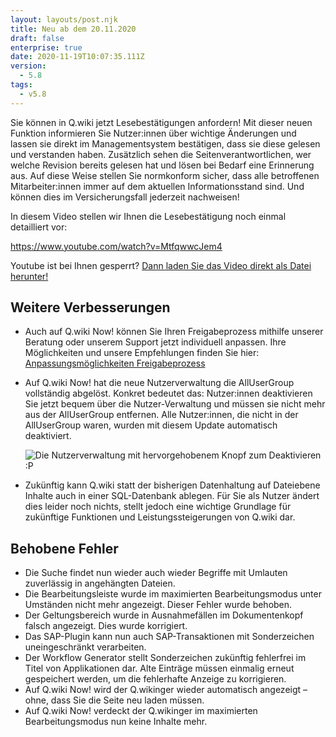 ```yaml
---
layout: layouts/post.njk
title: Neu ab dem 20.11.2020
draft: false
enterprise: true
date: 2020-11-19T10:07:35.111Z
version:
  - 5.8
tags:
  - v5.8
---
```

Sie können in Q.wiki jetzt Lesebestätigungen anfordern! Mit dieser neuen Funktion informieren Sie Nutzer:innen über wichtige Änderungen und lassen sie direkt im Managementsystem bestätigen, dass sie diese gelesen und verstanden haben. Zusätzlich sehen die Seitenverantwortlichen, wer welche Revision bereits gelesen hat und lösen bei Bedarf eine Erinnerung aus. Auf diese Weise stellen Sie normkonform sicher, dass alle betroffenen Mitarbeiter:innen immer auf dem aktuellen Informationsstand sind. Und können dies im Versicherungsfall jederzeit nachweisen! 

In diesem Video stellen wir Ihnen die Lesebestätigung noch einmal detailliert vor: 

https://www.youtube.com/watch?v=MtfqwwcJem4

Youtube ist bei Ihnen gesperrt? [Dann laden Sie das Video direkt als Datei herunter!](https://storage.googleapis.com/static.modac.cloud/Lesebestätigung.mp4?utm_source=saas-update&utm_medium=cloud&utm_campaign=release_5_8)

## Weitere Verbesserungen

* Auch auf Q.wiki Now! können Sie Ihren Freigabeprozess mithilfe unserer Beratung oder unserem Support jetzt individuell anpassen. Ihre Möglichkeiten und unsere Empfehlungen finden Sie hier: [Anpassungsmöglichkeiten Freigabeprozess](/faq/custom-workflows/) 
* Auf Q.wiki Now! hat die neue Nutzerverwaltung die AllUserGroup vollständig abgelöst. Konkret bedeutet das: Nutzer:innen deaktivieren Sie jetzt bequem über die Nutzer-Verwaltung und müssen sie nicht mehr aus der AllUserGroup entfernen. Alle Nutzer:innen, die nicht in der AllUserGroup waren, wurden mit diesem Update automatisch deaktiviert. 

  ![Die Nutzerverwaltung mit hervorgehobenem Knopf zum Deaktivieren :P](/images/nutzerverwaltung-nutzer-deaktivieren.png "Deaktivieren von Nutzern über die Nutzer-Verwaltung")
* Zukünftig kann Q.wiki statt der bisherigen Datenhaltung auf Dateiebene Inhalte auch in einer SQL-Datenbank ablegen. Für Sie als Nutzer ändert dies leider noch nichts, stellt jedoch eine wichtige Grundlage für zukünftige Funktionen und Leistungssteigerungen von Q.wiki dar.  

## Behobene Fehler

* Die Suche findet nun wieder auch wieder Begriffe mit Umlauten zuverlässig in angehängten Dateien.
* Die Bearbeitungsleiste wurde im maximierten Bearbeitungsmodus unter Umständen nicht mehr angezeigt. Dieser Fehler wurde behoben. 
* Der Geltungsbereich wurde in Ausnahmefällen im Dokumentenkopf falsch angezeigt. Dies wurde korrigiert.
* Das SAP-Plugin kann nun auch SAP-Transaktionen mit Sonderzeichen uneingeschränkt verarbeiten. 
* Der Workflow Generator stellt Sonderzeichen zukünftig fehlerfrei im Titel von Applikationen dar. Alte Einträge müssen einmalig erneut gespeichert werden, um die fehlerhafte Anzeige zu korrigieren.
* Auf Q.wiki Now! wird der Q.wikinger wieder automatisch angezeigt – ohne, dass Sie die Seite neu laden müssen.
* Auf Q.wiki Now! verdeckt der Q.wikinger im maximierten Bearbeitungsmodus nun keine Inhalte mehr.
